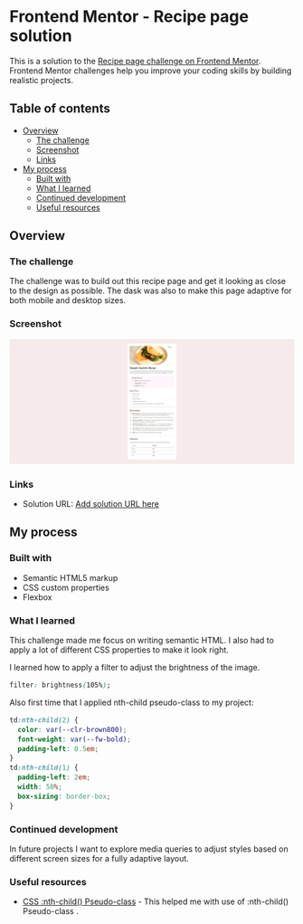 # Frontend Mentor - Recipe page solution

This is a solution to the [Recipe page challenge on Frontend Mentor](https://www.frontendmentor.io/challenges/recipe-page-KiTsR8QQKm). Frontend Mentor challenges help you improve your coding skills by building realistic projects.

## Table of contents

- [Overview](#overview)
  - [The challenge](#the-challenge)
  - [Screenshot](#screenshot)
  - [Links](#links)
- [My process](#my-process)
  - [Built with](#built-with)
  - [What I learned](#what-i-learned)
  - [Continued development](#continued-development)
  - [Useful resources](#useful-resources)

## Overview

### The challenge

The challenge was to build out this recipe page and get it looking as close to the design as possible. The dask was also to make this page adaptive for both mobile and desktop sizes.

### Screenshot

![](./result.png)

### Links

- Solution URL: [Add solution URL here](https://your-solution-url.com)

## My process

### Built with

- Semantic HTML5 markup
- CSS custom properties
- Flexbox

### What I learned

This challenge made me focus on writing semantic HTML. I also had to apply a lot of different CSS properties to make it look right.

I learned how to apply a filter to adjust the brightness of the image.

```css
filter: brightness(105%);
```

Also first time that I applied nth-child pseudo-class to my project:

```css
td:nth-child(2) {
  color: var(--clr-brown800);
  font-weight: var(--fw-bold);
  padding-left: 0.5em;
}
td:nth-child(1) {
  padding-left: 2em;
  width: 50%;
  box-sizing: border-box;
}
```

### Continued development

In future projects I want to explore media queries to adjust styles based on different screen sizes for a fully adaptive layout.

### Useful resources

- [CSS :nth-child() Pseudo-class](https://www.w3schools.com/cssref/sel_nth-child.php) - This helped me with use of :nth-child() Pseudo-class .
